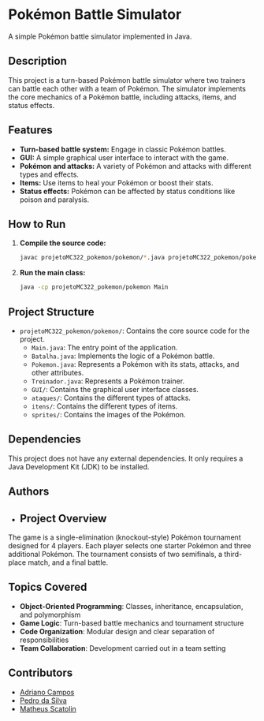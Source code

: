 # Pokémon Battle Simulator

A simple Pokémon battle simulator implemented in Java.

## Description

This project is a turn-based Pokémon battle simulator where two trainers can battle each other with a team of Pokémon. The simulator implements the core mechanics of a Pokémon battle, including attacks, items, and status effects.

## Features

*   **Turn-based battle system:** Engage in classic Pokémon battles.
*   **GUI:** A simple graphical user interface to interact with the game.
*   **Pokémon and attacks:** A variety of Pokémon and attacks with different types and effects.
*   **Items:** Use items to heal your Pokémon or boost their stats.
*   **Status effects:** Pokémon can be affected by status conditions like poison and paralysis.

## How to Run

1.  **Compile the source code:**
    ```bash
    javac projetoMC322_pokemon/pokemon/*.java projetoMC322_pokemon/pokemon/GUI/*.java projetoMC322_pokemon/pokemon/ataques/*.java projetoMC322_pokemon/pokemon/itens/*.java
    ```
2.  **Run the main class:**
    ```bash
    java -cp projetoMC322_pokemon/pokemon Main
    ```

## Project Structure

*   `projetoMC322_pokemon/pokemon/`: Contains the core source code for the project.
    *   `Main.java`: The entry point of the application.
    *   `Batalha.java`: Implements the logic of a Pokémon battle.
    *   `Pokemon.java`: Represents a Pokémon with its stats, attacks, and other attributes.
    *   `Treinador.java`: Represents a Pokémon trainer.
    *   `GUI/`: Contains the graphical user interface classes.
    *   `ataques/`: Contains the different types of attacks.
    *   `itens/`: Contains the different types of items.
    *   `sprites/`: Contains the images of the Pokémon.

## Dependencies

This project does not have any external dependencies. It only requires a Java Development Kit (JDK) to be installed.

## Authors

*   ## Project Overview

The game is a single-elimination (knockout-style) Pokémon tournament designed for 4 players. Each player selects one starter Pokémon and three additional Pokémon. The tournament consists of two semifinals, a third-place match, and a final battle.

## Topics Covered

- **Object-Oriented Programming**: Classes, inheritance, encapsulation, and polymorphism  
- **Game Logic**: Turn-based battle mechanics and tournament structure  
- **Code Organization**: Modular design and clear separation of responsibilities  
- **Team Collaboration**: Development carried out in a team setting  

## Contributors

- [Adriano Campos](https://github.com/AdrianoCampos05)  
- [Pedro da Silva](https://github.com/pedro-git-hub)  
- [Matheus Scatolin](https://github.com/Matheus-F-Scatolin)



